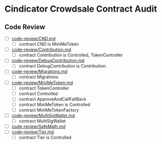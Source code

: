# Cindicator Crowdsale Contract Audit

## Code Review

* [ ] [code-review/CND.md](code-review/CND.md)
  * [ ] contract CND is MiniMeToken 
* [ ] [code-review/Contribution.md](code-review/Contribution.md)
  * [ ] contract Contribution is Controlled, TokenController 
* [ ] [code-review/DebugContribution.md](code-review/DebugContribution.md)
  * [ ] contract DebugContribution is Contribution 
* [ ] [code-review/Migrations.md](code-review/Migrations.md)
  * [ ] contract Migrations 
* [ ] [code-review/MiniMeToken.md](code-review/MiniMeToken.md)
  * [ ] contract TokenController 
  * [ ] contract Controlled 
  * [ ] contract ApproveAndCallFallBack 
  * [ ] contract MiniMeToken is Controlled 
  * [ ] contract MiniMeTokenFactory 
* [ ] [code-review/MultiSigWallet.md](code-review/MultiSigWallet.md)
  * [ ] contract MultiSigWallet 
* [ ] [code-review/SafeMath.md](code-review/SafeMath.md)
* [ ] [code-review/Tier.md](code-review/Tier.md)
  * [ ] contract Tier is Controlled 